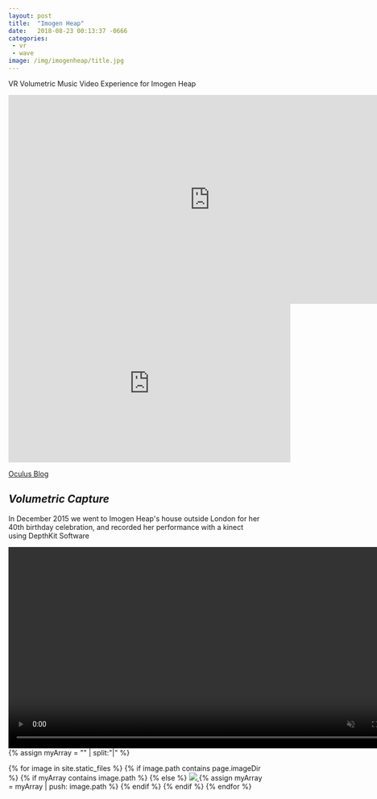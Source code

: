 ```yaml
---
layout: post
title:  "Imogen Heap"
date:   2018-08-23 00:13:37 -0666
categories: 
 - vr
 - wave
image: /img/imogenheap/title.jpg
---
```


VR Volumetric Music Video Experience for Imogen Heap

<!--more-->


<iframe width="800" height="415" src="https://www.youtube.com/embed/HoDqeunBH10" frameborder="0" allow="accelerometer; autoplay; encrypted-media; gyroscope; picture-in-picture" allowfullscreen></iframe>

<iframe width="560" height="315" src="https://www.youtube.com/embed/1oTDIkbK1vw" frameborder="0" allow="autoplay; encrypted-media" allowfullscreen></iframe>

[Oculus Blog](https://www.oculus.com/blog/a-new-sensation-the-glitch-mob-brings-see-without-eyes-to-thewavevr-on-rift/)


## *Volumetric Capture*

In December 2015 we went to Imogen Heap's house outside London for her 40th birthday celebration, and recorded her performance with a kinect using DepthKit Software

<video width="800" height="400" playsinline autoplay muted preload="auto" loop >
    <source src="{{ site.baseurl }}/assets/img/imogenheap/tree.webm"  type="video/webm"  />
</video>

<div id="grid">
{% assign myArray = "" | split:"|"  %}

{% for image in site.static_files %}
  {% if image.path contains page.imageDir %}
  {% if myArray contains image.path %}
  {% else %}
<a href="{{image.path}}"> <img src="{{image.path}}"/> </a>
  {% assign myArray = myArray | push: image.path %}
  {% endif %}
  {% endif %}
{% endfor %}
</div>







